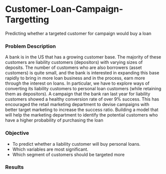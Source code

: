 # Customer-Loan-Campaign-Targetting
Predicting whether a targeted customer for campaign would buy a loan

### Problem Description
A bank is in the US that has a growing customer base. The majority of these customers are liability customers (depositors) with varying sizes of deposits. The number of customers who are also borrowers (asset customers) is quite small, and the bank is interested in expanding this base rapidly to bring in more loan business and in the process, earn more through the interest on loans. In particular, we have to explore ways of converting its liability customers to personal loan customers (while retaining them as depositors).
A campaign that the bank ran last year for liability customers showed a healthy conversion rate of over 9% success. This has encouraged the retail marketing department to devise campaigns with better target marketing to increase the success ratio.
Building a model that will help the marketing department to identify the potential customers who have a higher probability of purchasing the loan

### Objective
* To predict whether a liability customer will buy personal loans.
* Which variables are most significant.
* Which segment of customers should be targeted more


### Results

